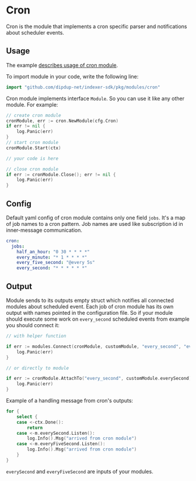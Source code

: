 # Cron

Cron is the module that implements a cron specific parser and notifications about scheduler events.

## Usage

The example [describes usage of cron module](/examples/cron/).

To import module in your code, write the following line:

```go
import "github.com/dipdup-net/indexer-sdk/pkg/modules/cron"
```

Cron module implements interface `Module`. So you can use it like any other module. For example:

```go
// create cron module
cronModule, err := cron.NewModule(cfg.Cron)
if err != nil {
    log.Panic(err)
}
// start cron module
cronModule.Start(ctx)

// your code is here

// close cron module
if err := cronModule.Close(); err != nil {
    log.Panic(err)
}
```

## Config

Default yaml config of cron module contains only one field `jobs`.
It's a map of job names to a cron pattern.
Job names are used like subscription id in inner-message communication.

```yaml
cron:
  jobs:
    half_an_hour: "0 30 * * * *"
    every_minute: "* 1 * * * *"
    every_five_second: "@every 5s"
    every_second: "* * * * * *"
```

## Output

Module sends to its outputs empty struct which notifies all connected modules about scheduled event.
Each job of cron module has its own output with names pointed in the configuration file.
So if your module should execute some work on `every_second` scheduled events from example you should connect it:

```go
// with helper function

if err := modules.Connect(cronModule, customModule, "every_second", "every_second"); err != nil {
    log.Panic(err)
}

// or directly to module

if err := cronModule.AttachTo("every_second", customModule.everySecond); err != nil {
    log.Panic(err)
}
```

Example of a handling message from cron's outputs:

```go
for {
    select {
    case <-ctx.Done():
        return
    case <-m.everySecond.Listen():
        log.Info().Msg("arrived from cron module")
    case <-m.everyFiveSecond.Listen():
        log.Info().Msg("arrived from cron module")
    }
}
```

`everySecond` and `everyFiveSecond` are inputs of your modules.